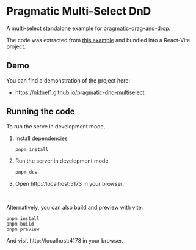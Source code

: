 # Pragmatic Multi-Select DnD

A multi-select standalone example for [pragmatic-drag-and-drop](https://github.com/atlassian/pragmatic-drag-and-drop).

The code was extracted from [this example](https://github.com/atlassian/pragmatic-drag-and-drop/blob/967082b9c01ad5161ea78867417f7e697fb9ee9d/packages/documentation/examples/board-with-multi-drag.tsx) and bundled into a React-Vite project.

## Demo

You can find a demonstration of the project here:
- https://nktnet1.github.io/pragmatic-dnd-multiselect

## Running the code

To run the serve in development mode,

1. Install dependencies
    ```sh
    pnpm install
    ```

2. Run the server in development mode
    ```sh
    pnpm dev
    ```

3. Open http://localhost:5173 in your browser.

<br />

Alternatively, you can also build and preview with vite:

```
pnpm install
pnpm build
pnpm preview
```

And visit http://localhost:4173 in your browser.